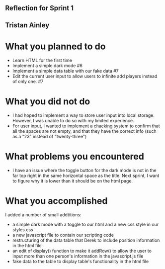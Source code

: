 ## Reflection for Sprint 1
## Tristan Ainley

# What you planned to do
- Learn HTML for the first time
- Implement a simple dark mode #6
- Implement a simple data table with our fake data #7
- Edit the current user input to allow users to infinite add players instead of only one. #7


# What you did not do
- I had hoped to implement a way to store user input into local storage. However, I was unable to do so with my limited experience.
- For user input, I wanted to implement a chacking system to confirm that all the spaces are not empty, and that they have the correct info (such as a "23" instead of "twenty-three")

# What problems you encountered
- I have an issue where the toggle button for the dark mode is not in the far top right in the  same horizontal space as the title. Next sprint, I want to figure why it is lower than it should be on the html page. 

# What you accomplished
I added a number of small addtitions: 
- a simple dark mode with a toggle to our html and a new css style in our styles.css  
- a new javascript file to contain our scripting code
- restructuring of the data table that Derek to include position information in the html file
- an edit of display() function to make it addRow() to allow the user to input more than one person's information in the javascript.js file
- fake data to the table to display table's functionality in the html file